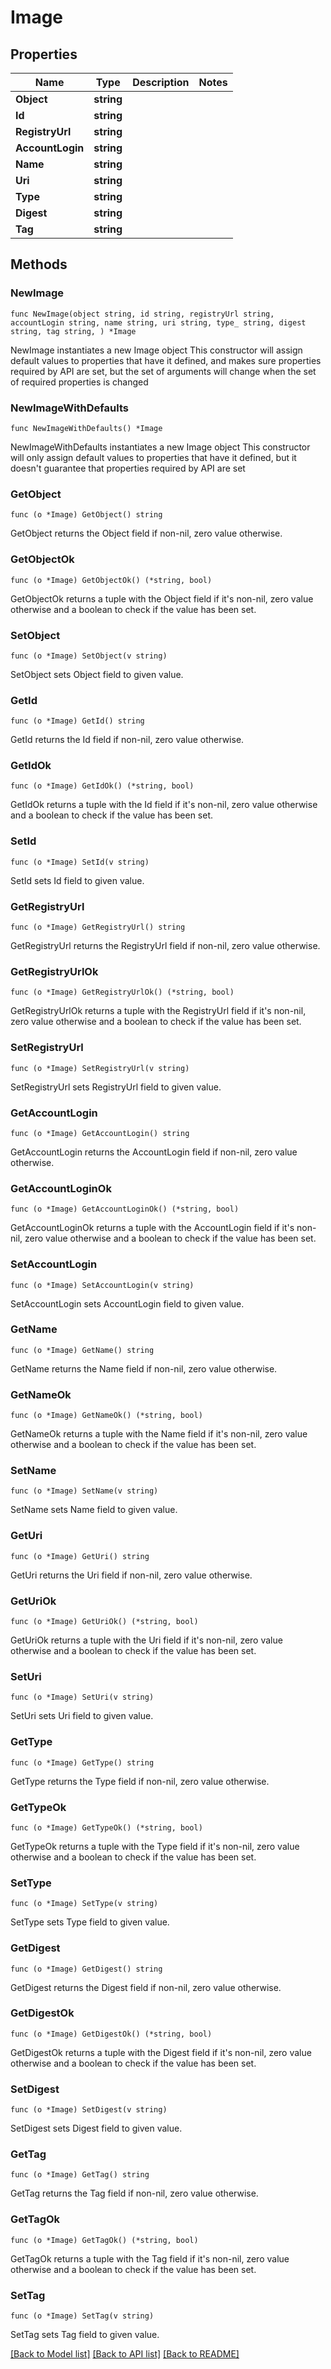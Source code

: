 # Image

## Properties

Name | Type | Description | Notes
------------ | ------------- | ------------- | -------------
**Object** | **string** |  | 
**Id** | **string** |  | 
**RegistryUrl** | **string** |  | 
**AccountLogin** | **string** |  | 
**Name** | **string** |  | 
**Uri** | **string** |  | 
**Type** | **string** |  | 
**Digest** | **string** |  | 
**Tag** | **string** |  | 

## Methods

### NewImage

`func NewImage(object string, id string, registryUrl string, accountLogin string, name string, uri string, type_ string, digest string, tag string, ) *Image`

NewImage instantiates a new Image object
This constructor will assign default values to properties that have it defined,
and makes sure properties required by API are set, but the set of arguments
will change when the set of required properties is changed

### NewImageWithDefaults

`func NewImageWithDefaults() *Image`

NewImageWithDefaults instantiates a new Image object
This constructor will only assign default values to properties that have it defined,
but it doesn't guarantee that properties required by API are set

### GetObject

`func (o *Image) GetObject() string`

GetObject returns the Object field if non-nil, zero value otherwise.

### GetObjectOk

`func (o *Image) GetObjectOk() (*string, bool)`

GetObjectOk returns a tuple with the Object field if it's non-nil, zero value otherwise
and a boolean to check if the value has been set.

### SetObject

`func (o *Image) SetObject(v string)`

SetObject sets Object field to given value.


### GetId

`func (o *Image) GetId() string`

GetId returns the Id field if non-nil, zero value otherwise.

### GetIdOk

`func (o *Image) GetIdOk() (*string, bool)`

GetIdOk returns a tuple with the Id field if it's non-nil, zero value otherwise
and a boolean to check if the value has been set.

### SetId

`func (o *Image) SetId(v string)`

SetId sets Id field to given value.


### GetRegistryUrl

`func (o *Image) GetRegistryUrl() string`

GetRegistryUrl returns the RegistryUrl field if non-nil, zero value otherwise.

### GetRegistryUrlOk

`func (o *Image) GetRegistryUrlOk() (*string, bool)`

GetRegistryUrlOk returns a tuple with the RegistryUrl field if it's non-nil, zero value otherwise
and a boolean to check if the value has been set.

### SetRegistryUrl

`func (o *Image) SetRegistryUrl(v string)`

SetRegistryUrl sets RegistryUrl field to given value.


### GetAccountLogin

`func (o *Image) GetAccountLogin() string`

GetAccountLogin returns the AccountLogin field if non-nil, zero value otherwise.

### GetAccountLoginOk

`func (o *Image) GetAccountLoginOk() (*string, bool)`

GetAccountLoginOk returns a tuple with the AccountLogin field if it's non-nil, zero value otherwise
and a boolean to check if the value has been set.

### SetAccountLogin

`func (o *Image) SetAccountLogin(v string)`

SetAccountLogin sets AccountLogin field to given value.


### GetName

`func (o *Image) GetName() string`

GetName returns the Name field if non-nil, zero value otherwise.

### GetNameOk

`func (o *Image) GetNameOk() (*string, bool)`

GetNameOk returns a tuple with the Name field if it's non-nil, zero value otherwise
and a boolean to check if the value has been set.

### SetName

`func (o *Image) SetName(v string)`

SetName sets Name field to given value.


### GetUri

`func (o *Image) GetUri() string`

GetUri returns the Uri field if non-nil, zero value otherwise.

### GetUriOk

`func (o *Image) GetUriOk() (*string, bool)`

GetUriOk returns a tuple with the Uri field if it's non-nil, zero value otherwise
and a boolean to check if the value has been set.

### SetUri

`func (o *Image) SetUri(v string)`

SetUri sets Uri field to given value.


### GetType

`func (o *Image) GetType() string`

GetType returns the Type field if non-nil, zero value otherwise.

### GetTypeOk

`func (o *Image) GetTypeOk() (*string, bool)`

GetTypeOk returns a tuple with the Type field if it's non-nil, zero value otherwise
and a boolean to check if the value has been set.

### SetType

`func (o *Image) SetType(v string)`

SetType sets Type field to given value.


### GetDigest

`func (o *Image) GetDigest() string`

GetDigest returns the Digest field if non-nil, zero value otherwise.

### GetDigestOk

`func (o *Image) GetDigestOk() (*string, bool)`

GetDigestOk returns a tuple with the Digest field if it's non-nil, zero value otherwise
and a boolean to check if the value has been set.

### SetDigest

`func (o *Image) SetDigest(v string)`

SetDigest sets Digest field to given value.


### GetTag

`func (o *Image) GetTag() string`

GetTag returns the Tag field if non-nil, zero value otherwise.

### GetTagOk

`func (o *Image) GetTagOk() (*string, bool)`

GetTagOk returns a tuple with the Tag field if it's non-nil, zero value otherwise
and a boolean to check if the value has been set.

### SetTag

`func (o *Image) SetTag(v string)`

SetTag sets Tag field to given value.



[[Back to Model list]](../README.md#documentation-for-models) [[Back to API list]](../README.md#documentation-for-api-endpoints) [[Back to README]](../README.md)


